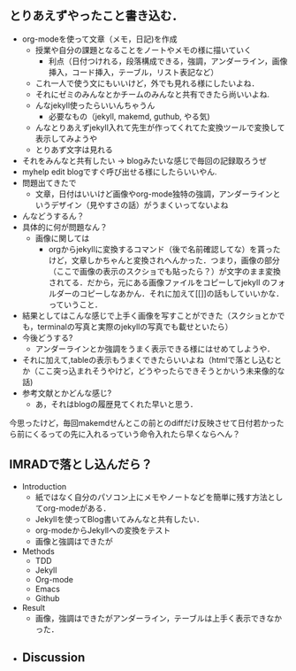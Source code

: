 とりあえずやったこと書き込む．
------------------------------

-   org-modeを使って文章（メモ，日記)を作成
    -   授業や自分の課題となることをノートやメモの様に描いていく
        -   利点（日付つけれる，段落構成できる，強調，アンダーライン，画像挿入，コード挿入，テーブル，リスト表記など）　
    -   これ一人で使う文にもいいけど，外でも見れる様にしたいよね．
    -   それにゼミのみんなとかチームのみんなと共有できたら尚いいよね.
    -   んなjekyll使ったらいいんちゃうん
        -   必要なもの（jekyll, makemd, guthub, やる気)
    -   んなとりあえずjekyll入れて先生が作ってくれてた変換ツールで変換して表示してみようや
    -   とりあず文字は見れる
-   それをみんなと共有したい -\> blogみたいな感じで毎回の記録取ろうぜ
-   myhelp edit blogですぐ呼び出せる様にしたらいいやん.
-   問題出てきたで
    -   文章，日付はいいけど画像やorg-mode独特の強調，アンダーラインというデザイン（見やすさの話）がうまくいってないよね
-   んなどうするん？
-   具体的に何が問題なん？
    -   画像に関しては
        -   orgからjekyllに変換するコマンド（後で名前確認してな）を貰ったけど，文章しかちゃんと変換されへんかった．つまり，画像の部分（ここで画像の表示のスクショでも貼ったら？）が文字のまま変換されてる．だから，元にある画像ファイルをコピーしてjekyll
            のフォルダーのコピーしなあかん．それに加えて\[\[\]\]の話もしていいかな．っていうこと．
-   結果としてはこんな感じで上手く画像を写すことができた（スクショとかでも，terminalの写真と実際のjekyllの写真でも載せといたら）
-   今後どうする?
    -   アンダーラインとか強調をうまく表示できる様にはせめてしようや．
-   それに加えて,tableの表示もうまくできたらいいよね（htmlで落とし込むとか（ここ突っ込まれそうやけど，どうやったらできそうとかいう未来像的な話)
-   参考文献とかどんな感じ?
    -   あ，それはblogの履歴見てくれた早いと思う．

今思ったけど，毎回makemdせんとこの前とのdiffだけ反映させて日付若かったら前にくるっての先に入れるっていう命令入れたら早くならへん？

IMRADで落とし込んだら？
-----------------------

-   Introduction
    -   紙ではなく自分のパソコン上にメモやノートなどを簡単に残す方法としてorg-modeがある．
    -   Jekyllを使ってBlog書いてみんなと共有したい．
    -   org-modeからJekyllへの変換をテスト
    -   画像と強調はできたが
-   Methods
    -   TDD
    -   Jekyll
    -   Org-mode
    -   Emacs
    -   Github
-   Result
    -   画像，強調はできたがアンダーライン，テーブルは上手く表示できなかった．
-   Discussion
    -   
